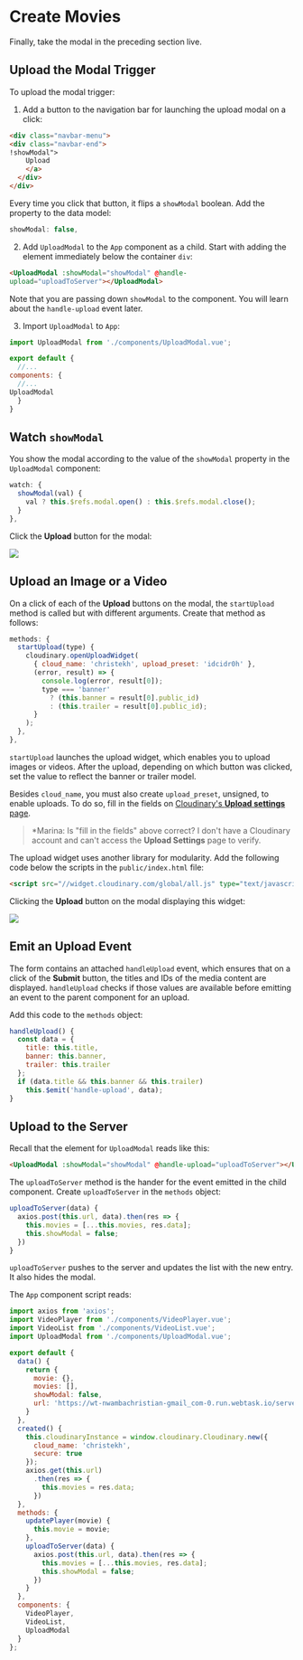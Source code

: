 # Create Movies

Finally, take the modal in the preceding section live.


## Upload the Modal Trigger

To upload the modal trigger:

1. Add a button to the navigation bar for launching the upload modal on a click:

  ```html
  <div class="navbar-menu">
  <div class="navbar-end">
  !showModal">
      Upload
      </a>
    </div>
  </div>
  ```
  Every time you click that button, it flips a `showModal` boolean. Add the property to the data model:

  ```js
  showModal: false,
  ```

2. Add `UploadModal` to the `App` component as a child. Start with adding the element immediately below the container `div`:

  ```html
  <UploadModal :showModal="showModal" @handle-       
  upload="uploadToServer"></UploadModal>
  ```

  Note that you are passing down `showModal` to the component. You will learn about the `handle-upload` event later.

3.  Import `UploadModal` to `App`:

  ```js
  import UploadModal from './components/UploadModal.vue';

  export default {
    //...
  components: {
    //...
  UploadModal
    }
  }
  ```

## Watch `showModal`

You show the modal according to the value of the `showModal` property in the `UploadModal` component:

```js
watch: {
  showModal(val) {
    val ? this.$refs.modal.open() : this.$refs.modal.close();
  }
},
```

Click the **Upload** button for the modal:

![](https://d2mxuefqeaa7sj.cloudfront.net/s_C4E0BB4A3CA481FA22D9AA6239D953F2B1D94D00408DB28F7AB567E3C6C4DB1A_1521628075318_Screen+Shot+2018-03-21+at+11.27.25+AM.png)

## Upload an Image or a Video

On a click of each of the **Upload** buttons on the modal, the `startUpload` method is called but with different arguments. Create that method as follows:

```js
methods: {
  startUpload(type) {
    cloudinary.openUploadWidget(
      { cloud_name: 'christekh', upload_preset: 'idcidr0h' },
      (error, result) => {
        console.log(error, result[0]);
        type === 'banner'
          ? (this.banner = result[0].public_id)
          : (this.trailer = result[0].public_id);
      }
    );
  },
},
```

`startUpload` launches the upload widget, which enables you to upload images or videos. After the upload, depending on which button was clicked, set the value to reflect the banner or trailer model.

Besides `cloud_name`, you must also create `upload_preset`, unsigned, to enable uploads. To do so, fill in the fields on [Cloudinary's **Upload settings** page](https://cloudinary.com/console/settings/upload).

> *Marina: Is "fill in the fields" above correct? I don't have a Cloudinary account and can't access the **Upload Settings** page to verify.

The upload widget uses another library for modularity. Add the following code below the scripts in the `public/index.html` file:

```html
<script src="//widget.cloudinary.com/global/all.js" type="text/javascript"></script>  
```

Clicking the **Upload** button on the modal displaying this widget:

![](https://d2mxuefqeaa7sj.cloudfront.net/s_C4E0BB4A3CA481FA22D9AA6239D953F2B1D94D00408DB28F7AB567E3C6C4DB1A_1521628982263_Screen+Shot+2018-03-21+at+11.42.14+AM.png)

## Emit an Upload Event

The form contains an attached `handleUpload` event, which ensures that on a click of the **Submit** button, the titles and IDs of the media content are displayed. `handleUpload` checks if those values are available before emitting an event to the parent component for an upload.

Add this code to the `methods` object:

```js
handleUpload() {
  const data = {
    title: this.title,
    banner: this.banner,
    trailer: this.trailer
  };
  if (data.title && this.banner && this.trailer)
    this.$emit('handle-upload', data);
}
```

## Upload to the Server

Recall that the element for `UploadModal` reads like this:

```html
<UploadModal :showModal="showModal" @handle-upload="uploadToServer"></UploadModal>
```

The `uploadToServer` method is the hander for the event emitted in the child component. Create `uploadToServer` in the `methods` object:

```js
uploadToServer(data) {
  axios.post(this.url, data).then(res => {
    this.movies = [...this.movies, res.data];
    this.showModal = false;
  })
}
```

`uploadToServer` pushes to the server and updates the list with the new entry. It also hides the modal.

The `App` component script reads:

```js
import axios from 'axios';
import VideoPlayer from './components/VideoPlayer.vue';
import VideoList from './components/VideoList.vue';
import UploadModal from './components/UploadModal.vue';

export default {
  data() {
    return {
      movie: {},
      movies: [],
      showModal: false,
      url: 'https://wt-nwambachristian-gmail_com-0.run.webtask.io/server/movies'
    }
  },
  created() {
    this.cloudinaryInstance = window.cloudinary.Cloudinary.new({
      cloud_name: 'christekh',
      secure: true
    });
    axios.get(this.url)
      .then(res => {
        this.movies = res.data;
      })
  },
  methods: {
    updatePlayer(movie) {
      this.movie = movie;
    },
    uploadToServer(data) {
      axios.post(this.url, data).then(res => {
        this.movies = [...this.movies, res.data];
        this.showModal = false;
      })
    }
  },
  components: {
    VideoPlayer,
    VideoList,
    UploadModal
  }
};
```
